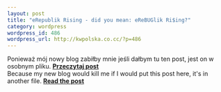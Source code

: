```yaml
--- 
layout: post
title: "eRepublik Rising - did you mean: eReBUGlik Ri$ing?"
category: wordpress
wordpress_id: 486
wordpress_url: http://kwpolska.co.cc/?p=486
---
```

Ponieważ mój nowy blog zabiłby mnie jeśli dałbym tu ten post, jest on w osobnym pliku. **[Przeczytaj post][1]**  
Because my new blog would kill me if I would put this post here, it's in another file. **[Read the post][1]**

 [1]: /blog-content/erep2.html
